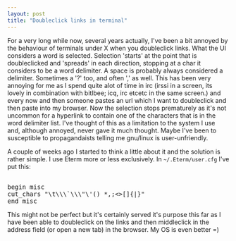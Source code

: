 ```yaml
---
layout: post
title: "Doubleclick links in terminal"
---
```


For a very long while now, several years actually, I've been a bit annoyed by the behaviour of terminals under X when you doubleclick links. What the UI considers a word is selected. Selection 'starts' at the point that is doubleclicked and 'spreads' in each direction, stopping at a char it considers to be a word delimiter. A space is probably always considered a delimiter. Sometimes a '?' too, and often ',' as well. This has been very annoying for me as I spend quite alot of time in irc (irssi in a screen, its lovely in combination with bitlbee; icq, irc etcetc in the same screen.) and every now and then someone pastes an url which I want to doubleclick and then paste into my browser. Now the selection stops prematurely as it's not uncommon for a hyperlink to contain one of the characters that is in the word delimiter list. I've thought of this as a limitation to the system I use and, although annoyed, never gave it much thought. Maybe I've been to susceptible to propagandaists telling me gnu/linux is user-unfriendly.

A couple of weeks ago I started to think a little about it and the solution is rather simple. I use Eterm more or less exclusively.
In ``~/.Eterm/user.cfg`` I've put this:

<pre>
<eterm-0.9>
begin misc
cut_chars "\t\\\`\\\"\'() *,;<>[]{|}"
end misc
</pre>

This might not be perfect but it's certainly served it's purpose this far as I have been able to doubleclick on the links and then middleclick in the address field (or open a new tab) in the browser. My OS is even better =)
